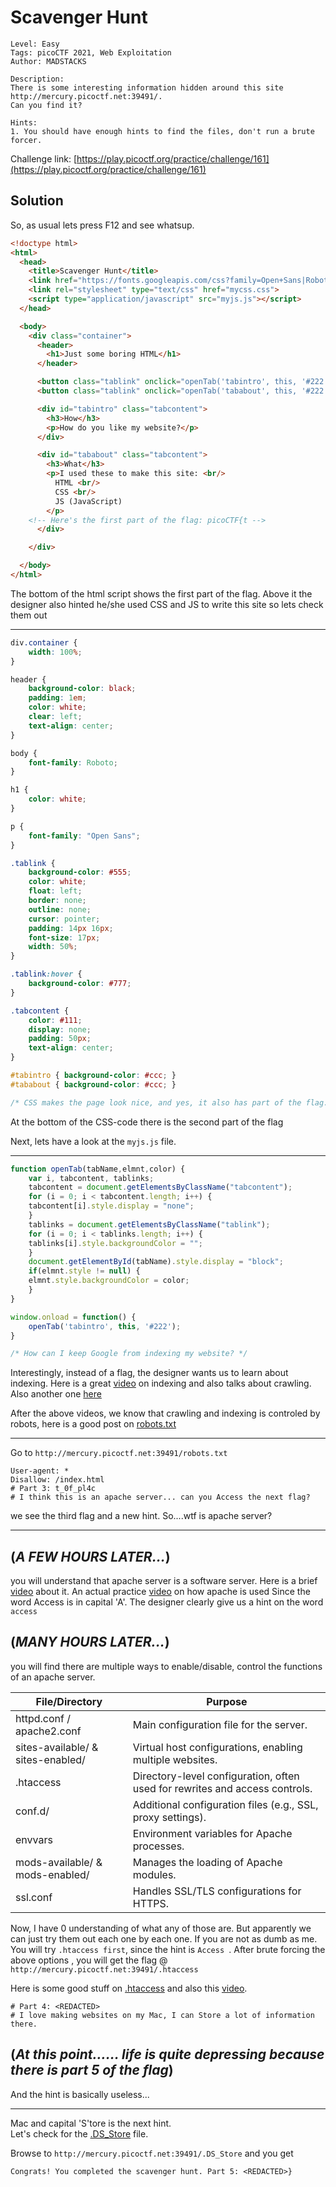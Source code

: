 # Scavenger Hunt

```
Level: Easy
Tags: picoCTF 2021, Web Exploitation
Author: MADSTACKS

Description:
There is some interesting information hidden around this site http://mercury.picoctf.net:39491/. 
Can you find it?

Hints:
1. You should have enough hints to find the files, don't run a brute forcer.
```
Challenge link: [https://play.picoctf.org/practice/challenge/161](https://play.picoctf.org/practice/challenge/161)

## Solution

So, as usual lets press F12 and see whatsup.

```html
<!doctype html>
<html>
  <head>
    <title>Scavenger Hunt</title>
    <link href="https://fonts.googleapis.com/css?family=Open+Sans|Roboto" rel="stylesheet">
    <link rel="stylesheet" type="text/css" href="mycss.css">
    <script type="application/javascript" src="myjs.js"></script>
  </head>

  <body>
    <div class="container">
      <header>
		<h1>Just some boring HTML</h1>
      </header>

      <button class="tablink" onclick="openTab('tabintro', this, '#222')" id="defaultOpen">How</button>
      <button class="tablink" onclick="openTab('tababout', this, '#222')">What</button>

      <div id="tabintro" class="tabcontent">
		<h3>How</h3>
		<p>How do you like my website?</p>
      </div>

      <div id="tababout" class="tabcontent">
		<h3>What</h3>
		<p>I used these to make this site: <br/>
		  HTML <br/>
		  CSS <br/>
		  JS (JavaScript)
		</p>
	<!-- Here's the first part of the flag: picoCTF{t -->
      </div>

    </div>

  </body>
</html>
```

The bottom of the html script shows the first part of the flag. Above it the designer also hinted he/she used CSS and JS to write this site so lets check them out

---

```css
div.container {
    width: 100%;
}

header {
    background-color: black;
    padding: 1em;
    color: white;
    clear: left;
    text-align: center;
}

body {
    font-family: Roboto;
}

h1 {
    color: white;
}

p {
    font-family: "Open Sans";
}

.tablink {
    background-color: #555;
    color: white;
    float: left;
    border: none;
    outline: none;
    cursor: pointer;
    padding: 14px 16px;
    font-size: 17px;
    width: 50%;
}

.tablink:hover {
    background-color: #777;
}

.tabcontent {
    color: #111;
    display: none;
    padding: 50px;
    text-align: center;
}

#tabintro { background-color: #ccc; }
#tababout { background-color: #ccc; }

/* CSS makes the page look nice, and yes, it also has part of the flag. Here's part 2: h4ts_4_l0 */
```

At the bottom of the CSS-code there is the second part of the flag

Next, lets have a look at the `myjs.js` file.  

---

```javascript
function openTab(tabName,elmnt,color) {
    var i, tabcontent, tablinks;
    tabcontent = document.getElementsByClassName("tabcontent");
    for (i = 0; i < tabcontent.length; i++) {
	tabcontent[i].style.display = "none";
    }
    tablinks = document.getElementsByClassName("tablink");
    for (i = 0; i < tablinks.length; i++) {
	tablinks[i].style.backgroundColor = "";
    }
    document.getElementById(tabName).style.display = "block";
    if(elmnt.style != null) {
	elmnt.style.backgroundColor = color;
    }
}

window.onload = function() {
    openTab('tabintro', this, '#222');
}

/* How can I keep Google from indexing my website? */
```

Interestingly, instead of a flag, the designer wants us to learn about indexing.
Here is a great [video](https://www.youtube.com/watch?v=0pxQxX1OfIw) on indexing and also talks about crawling.
Also another one [here](https://www.youtube.com/watch?v=xqvnBxu7960&t=178s)

After the above videos, we know that crawling and indexing is controled by robots, here is a good post on [robots.txt](https://www.linkbuildinghq.com/beginners-guide-robots-txt/) 

---

Go to `http://mercury.picoctf.net:39491/robots.txt`
```
User-agent: *
Disallow: /index.html
# Part 3: t_0f_pl4c
# I think this is an apache server... can you Access the next flag?
```

we see the third flag and a new hint. So....wtf is apache server?

---
## (*A FEW HOURS LATER...*)

you will understand that apache server is a software server. Here is a brief [video](https://www.youtube.com/watch?v=kaaenHXO4t4) about it.
An actual practice [video](https://www.youtube.com/watch?v=1CDxpAzvLKY) on how apache is used 
Since the word Access is in capital 'A'. The designer clearly give us a hint on the word `access`

## (*MANY HOURS LATER...*)

you will find there are multiple ways to enable/disable, control the functions of an apache server.

| File/Directory  | Purpose |
| ------------- | ------------- |
| httpd.conf / apache2.conf  | Main configuration file for the server.  |
| sites-available/ & sites-enabled/  | Virtual host configurations, enabling multiple websites.  |
| .htaccess  | Directory-level configuration, often used for rewrites and access controls.  |
| conf.d/  | Additional configuration files (e.g., SSL, proxy settings).  |
| envvars  | Environment variables for Apache processes.  |
| mods-available/ & mods-enabled/  | Manages the loading of Apache modules.  |
| ssl.conf  | Handles SSL/TLS configurations for HTTPS.  |

Now, I have 0 understanding of what any of those are. But apparently we can just try them out each one by each one.
If you are not as dumb as me. You will try `.htaccess first`, since the hint is `Access `.
After brute forcing the above options , you will get the flag @ `http://mercury.picoctf.net:39491/.htaccess`

Here is some good stuff on [.htaccess](https://en.wikipedia.org/wiki/.htaccess) and also this [video](https://www.youtube.com/watch?v=vVtnHxqM6jA).


```
# Part 4: <REDACTED>
# I love making websites on my Mac, I can Store a lot of information there.
```
## (*At this point...... life is quite depressing because there is part 5 of the flag*)

And the hint is basically useless...

---

Mac and capital 'S'tore is the next hint.  
Let's check for the [.DS_Store](https://en.wikipedia.org/wiki/.DS_Store) file.

Browse to `http://mercury.picoctf.net:39491/.DS_Store` and you get
```
Congrats! You completed the scavenger hunt. Part 5: <REDACTED>}
```
